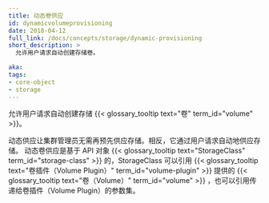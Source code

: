 ```yaml
---
title: 动态卷供应
id: dynamicvolumeprovisioning
date: 2018-04-12
full_link: /docs/concepts/storage/dynamic-provisioning
short_description: >
  允许用户请求自动创建存储卷。

aka: 
tags:
- core-object
- storage
---
```


<!--
---
title: Dynamic Volume Provisioning
id: dynamicvolumeprovisioning
date: 2018-04-12
full_link: /docs/concepts/storage/dynamic-provisioning
short_description: >
  Allows users to request automatic creation of storage  Volumes.

aka: 
tags:
- core-object
- storage
---
-->

<!--
 Allows users to request automatic creation of storage  {{< glossary_tooltip text="Volumes" term_id="volume" >}}.
-->

 允许用户请求自动创建存储 {{< glossary_tooltip text="卷" term_id="volume" >}}。

<!--more--> 

<!--
Dynamic provisioning eliminates the need for cluster administrators to pre-provision storage. Instead, it automatically provisions storage by user request. Dynamic volume provisioning is based on an API object, {{< glossary_tooltip text="StorageClass" term_id="storage-class" >}}, referring to a {{< glossary_tooltip text="Volume Plugin" term_id="volume-plugin" >}} that provisions a {{< glossary_tooltip text="Volume" term_id="volume" >}} and the set of parameters to pass to the Volume Plugin.
-->

动态供应让集群管理员无需再预先供应存储。相反，它通过用户请求自动地供应存储。
动态卷供应是基于 API 对象 {{< glossary_tooltip text="StorageClass" term_id="storage-class" >}} 的，StorageClass 可以引用 {{< glossary_tooltip text="卷插件（Volume Plugin）" term_id="volume-plugin" >}} 提供的 {{< glossary_tooltip text="卷（Volume）" term_id="volume" >}} ，也可以引用传递给卷插件（Volume Plugin）的参数集。
